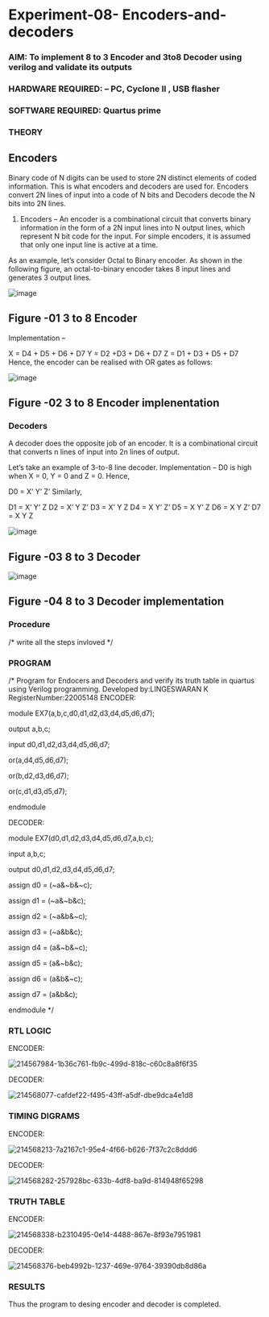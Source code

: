 # Experiment-08- Encoders-and-decoders 
### AIM: To implement 8 to 3 Encoder and  3to8 Decoder using verilog and validate its outputs
### HARDWARE REQUIRED:  – PC, Cyclone II , USB flasher
### SOFTWARE REQUIRED:   Quartus prime
### THEORY 

## Encoders
Binary code of N digits can be used to store 2N distinct elements of coded information. This is what encoders and decoders are used for. Encoders convert 2N lines of input into a code of N bits and Decoders decode the N bits into 2N lines.

1. Encoders –
An encoder is a combinational circuit that converts binary information in the form of a 2N input lines into N output lines, which represent N bit code for the input. For simple encoders, it is assumed that only one input line is active at a time.

As an example, let’s consider Octal to Binary encoder. As shown in the following figure, an octal-to-binary encoder takes 8 input lines and generates 3 output lines.

![image](https://user-images.githubusercontent.com/36288975/171543588-bc0746df-a173-4b35-989e-5fb7d385fe8a.png)
## Figure -01 3 to 8 Encoder 


Implementation –

X = D4 + D5 + D6 + D7
Y = D2 +D3 + D6 + D7
Z = D1 + D3 + D5 + D7 
Hence, the encoder can be realised with OR gates as follows:


![image](https://user-images.githubusercontent.com/36288975/171543740-68403b82-aa93-4c98-9343-f32b14885a2e.png)
## Figure -02 3 to 8 Encoder implenentation 

 ### Decoders 
A decoder does the opposite job of an encoder. It is a combinational circuit that converts n lines of input into 2n lines of output.

Let’s take an example of 3-to-8 line decoder.
Implementation –
D0 is high when X = 0, Y = 0 and Z = 0. Hence,

D0 = X’ Y’ Z’ 
Similarly,

D1 = X’ Y’ Z
D2 = X’ Y Z’
D3 = X’ Y Z
D4 = X Y’ Z’
D5 = X Y’ Z
D6 = X Y Z’
D7 = X Y Z 


![image](https://user-images.githubusercontent.com/36288975/171543978-ee2d0671-2846-40a1-8705-507fd6287a49.png)
## Figure -03 8 to 3 Decoder 



![image](https://user-images.githubusercontent.com/36288975/171543866-5a6eace6-8683-49d7-9c4f-a7cb30ec3035.png)
## Figure -04 8 to 3 Decoder implementation 

### Procedure
/* write all the steps invloved */



### PROGRAM 
/*
Program for Endocers and Decoders  and verify its truth table in quartus using Verilog programming.
Developed by:LINGESWARAN K 
RegisterNumber:22005148 
ENCODER:

module EX7(a,b,c,d0,d1,d2,d3,d4,d5,d6,d7);

output a,b,c;

input d0,d1,d2,d3,d4,d5,d6,d7;

or(a,d4,d5,d6,d7);

or(b,d2,d3,d6,d7);

or(c,d1,d3,d5,d7);

endmodule

DECODER:

module EX7(d0,d1,d2,d3,d4,d5,d6,d7,a,b,c);

input a,b,c;

output d0,d1,d2,d3,d4,d5,d6,d7;

assign d0 = (~a&~b&~c);

assign d1 = (~a&~b&c);

assign d2 = (~a&b&~c);

assign d3 = (~a&b&c);

assign d4 = (a&~b&~c);

assign d5 = (a&~b&c);

assign d6 = (a&b&~c);

assign d7 = (a&b&c);

endmodule
*/



### RTL LOGIC  

ENCODER:

![214567984-1b36c761-fb9c-499d-818c-c60c8a8f6f35](https://user-images.githubusercontent.com/119103865/214630038-561cd72e-8ca2-45bd-a78f-f2688bf83a37.png)

DECODER:

![214568077-cafdef22-f495-43ff-a5df-dbe9dca4e1d8](https://user-images.githubusercontent.com/119103865/214630104-34bf8885-d42d-41b5-9a76-a07f76624a40.png)




### TIMING DIGRAMS  

ENCODER:

![214568213-7a2167c1-95e4-4f66-b626-7f37c2c8ddd6](https://user-images.githubusercontent.com/119103865/214630195-1e2bf8e3-9f6c-491f-b010-35f558e2a251.png)

DECODER:

![214568282-257928bc-633b-4df8-ba9d-814948f65298](https://user-images.githubusercontent.com/119103865/214630273-d2b94931-0591-4c09-8428-72be1f506f20.png)

### TRUTH TABLE 

ENCODER:

![214568338-b2310495-0e14-4488-867e-8f93e7951981](https://user-images.githubusercontent.com/119103865/214630339-165141b2-30ae-4445-9781-a4b14571bbfa.png)

DECODER:

![214568376-beb4992b-1237-469e-9764-39390db8d86a](https://user-images.githubusercontent.com/119103865/214630406-7bc86bf4-726e-41a1-a12b-326f3e30f869.png)

### RESULTS 
Thus the program to desing encoder and decoder is completed.
